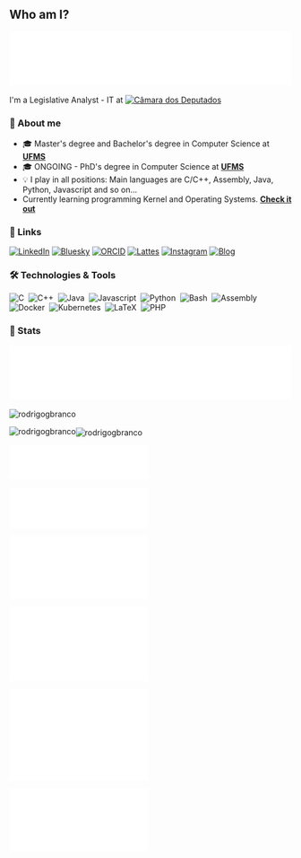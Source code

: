 ## Who am I?

[![Who am I?](./header.svg)]([https://www.linkedin.com/in/rodrigogbranco/](https://github.com/rodrigogbranco))

I'm a Legislative Analyst - IT at [![Câmara dos Deputados](https://www.camara.leg.br/tema/assets/images/logo-brand-camara-mobile.png)](https://camara.leg.br/)

### 🤝 About me
- 🎓 Master's degree and Bachelor's degree in Computer Science at [**UFMS**](https://www.facom.ufms.br/)
- 🎓 ONGOING - PhD's degree in Computer Science at [**UFMS**](https://www.facom.ufms.br/)
- 💡 I play in all positions: Main languages are C/C++, Assembly, Java, Python, Javascript and so on...
- Currently learning programming Kernel and Operating Systems. [**Check it out**](http://blog.rodrigobranco.net/)

### 🔗 Links
[![LinkedIn](https://img.shields.io/badge/LinkedIn-0077B5?style=for-the-badge&logo=linkedin&logoColor=white)](https://www.linkedin.com/in/rodrigogbranco/)
[![Bluesky](https://img.shields.io/badge/Bluesky-1DA1F2?style=for-the-badge&logo=bluesky&logoColor=white)](https://bsky.app/profile/rodrigobranco.net)
[![ORCID](https://img.shields.io/badge/ORCID-DCE44C?style=for-the-badge&logo=orcid&logoColor=white)](https://orcid.org/0000-0002-7760-4051)
[![Lattes](https://img.shields.io/badge/Lattes-005999?style=for-the-badge&logo=lattes&logoColor=white)](http://lattes.cnpq.br/3770091178939660)
[![Instagram](https://img.shields.io/badge/Instagram-c13584?style=for-the-badge&logo=instagram&logoColor=white)](https://www.instagram.com/rodrigo.g.branco/)
[![Blog](https://img.shields.io/badge/Blog-000000?style=for-the-badge&logo=blog&logoColor=white)](http://blog.rodrigobranco.net/)

### 🛠️ Technologies & Tools
![C](https://img.shields.io/badge/-C-0077B5?style=flat&logoColor=fff&logo=c)&nbsp;
![C++](https://img.shields.io/badge/-C++-0077B5?style=flat&logoColor=fff&logo=cplusplus)&nbsp;
![Java](https://img.shields.io/badge/-Java-d24e01?style=flat&logoColor=fff&logo=java)&nbsp;
![Javascript](https://img.shields.io/badge/-Javascript-F7DF1E?style=flat&logoColor=000&logo=javascript)&nbsp;
![Python](https://img.shields.io/badge/-Python-ffe873?style=flat&logoColor=306998&logo=python)&nbsp;
![Bash](https://img.shields.io/badge/-Bash-4EAA25?style=flat&logoColor=fff&logo=gnubash)&nbsp;
![Assembly](https://img.shields.io/badge/-Assembly-007AAC?style=flat&logoColor=fff&logo=assemblyscript)&nbsp;
![Docker](https://img.shields.io/badge/-Docker-2496ED?style=flat&logoColor=fff&logo=docker)&nbsp;
![Kubernetes](https://img.shields.io/badge/-Kubernetes-326CE5?style=flat&logoColor=fff&logo=kubernetes)&nbsp;
![LaTeX](https://img.shields.io/badge/-LaTeX-ffffff?style=flat&logoColor=000&logo=latex)&nbsp;
![PHP](https://img.shields.io/badge/-PHP-777BB3?style=flat&logoColor=fff&logo=php)&nbsp;

### 🚀 Stats

[![Trophies](./header.svg)](https://github.com/rodrigogbranco)
<p><img src="https://github-profile-trophy.vercel.app/?username=rodrigogbranco" alt="rodrigogbranco" /></p>
<p><img align="left" src="https://github-readme-stats.vercel.app/api/top-langs?username=rodrigogbranco&show_icons=true&locale=en&layout=compact&hide=jupyter%20notebook" alt="rodrigogbranco" /> <img align="center" src="https://github-readme-stats.vercel.app/api?username=rodrigogbranco&show_icons=true&count_private=true&locale=en" alt="rodrigogbranco" /></p>

<p><a href="https://github.com/rodrigogbranco"><img align="center" width="49%" src="./repositories.svg" /></a></p>
<p><a href="https://github.com/rodrigogbranco"><img align="center" width="49%" src="./acti_comm.svg" /></a></p>
<p><a href="https://github.com/rodrigogbranco"><img align="center" width="49%" src="./iso_calender.svg" /></a></p>
<p><a href="https://github.com/rodrigogbranco"><img align="center" width="49%" src="./issue_pr_lang.svg" /></a></p>
<p><a href="https://github.com/rodrigogbranco"><img align="center" width="49%" src="./github-habits.svg" /></a></p>
<p><a href="https://github.com/rodrigogbranco"><img align="center" width="49%" src="./achievements.svg" /></a></p>
